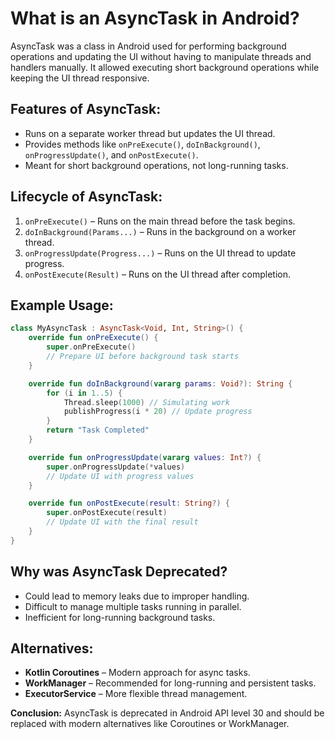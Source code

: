 # What is an AsyncTask in Android?

AsyncTask was a class in Android used for performing background operations and updating the UI without having to manipulate threads and handlers manually. It allowed executing short background operations while keeping the UI thread responsive.

## Features of AsyncTask:
- Runs on a separate worker thread but updates the UI thread.
- Provides methods like `onPreExecute()`, `doInBackground()`, `onProgressUpdate()`, and `onPostExecute()`.
- Meant for short background operations, not long-running tasks.

## Lifecycle of AsyncTask:
1. `onPreExecute()` – Runs on the main thread before the task begins.
2. `doInBackground(Params...)` – Runs in the background on a worker thread.
3. `onProgressUpdate(Progress...)` – Runs on the UI thread to update progress.
4. `onPostExecute(Result)` – Runs on the UI thread after completion.

## Example Usage:
```kotlin
class MyAsyncTask : AsyncTask<Void, Int, String>() {
    override fun onPreExecute() {
        super.onPreExecute()
        // Prepare UI before background task starts
    }

    override fun doInBackground(vararg params: Void?): String {
        for (i in 1..5) {
            Thread.sleep(1000) // Simulating work
            publishProgress(i * 20) // Update progress
        }
        return "Task Completed"
    }

    override fun onProgressUpdate(vararg values: Int?) {
        super.onProgressUpdate(*values)
        // Update UI with progress values
    }

    override fun onPostExecute(result: String?) {
        super.onPostExecute(result)
        // Update UI with the final result
    }
}
```

## Why was AsyncTask Deprecated?
- Could lead to memory leaks due to improper handling.
- Difficult to manage multiple tasks running in parallel.
- Inefficient for long-running background tasks.

## Alternatives:
- **Kotlin Coroutines** – Modern approach for async tasks.
- **WorkManager** – Recommended for long-running and persistent tasks.
- **ExecutorService** – More flexible thread management.

**Conclusion:** AsyncTask is deprecated in Android API level 30 and should be replaced with modern alternatives like Coroutines or WorkManager.
